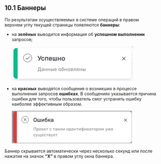 ## 10.1 Баннеры  

По результатам осуществляемых в cистеме операций в правом верхнем углу текущей страницы появляются **баннеры**:  

- на **зелёных** выводится информация об **успешном выполнении** запросов;

  ![banner+](/imgs/banner+.jpg)

- на **красных** выводятся сообщения о возникших в процессе выполнения запросов **ошибках**. В сообщениях указывается причина ошибки для того, чтобы пользователь смог устранить ошибку наиболее эффективным образом.

  ![banner-.](/imgs/banner-.jpg)

Баннер скрывается автоматически через несколько секунд или после нажатия на значок **“Х”** в правом углу окна баннера.
